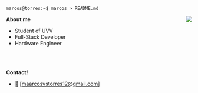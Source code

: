 ```console
marcos@torres:~$ marcos > README.md
```

**About me**
<img align="right" src="https://github-readme-stats-one-bice.vercel.app/api?username=maarcostorres&theme=tokyonight&show_icons=true&hide_border=true&bg_color=00000000&include_all_commits=true" />
- Student of UVV
- Full-Stack Developer
- Hardware Engineer

<br>
<br>

**Contact!**
- 📧 [maarcosvstorres12@gmail.com]
